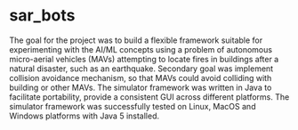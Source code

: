 sar_bots
========


The goal for the project was to build a flexible framework suitable for experimenting with the AI/ML concepts using a problem of autonomous micro-aerial vehicles (MAVs) attempting to locate fires in buildings after a natural disaster, such as an earthquake. Secondary goal was implement collision avoidance mechanism, so that MAVs could avoid colliding with building or other MAVs. The simulator framework was written in Java to facilitate portability, provide a consistent GUI across different platforms. The simulator framework was successfully tested on Linux, MacOS and Windows platforms with Java 5 installed.
